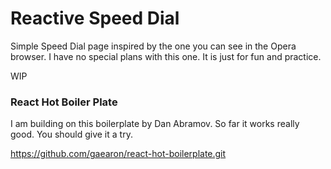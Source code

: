 Reactive Speed Dial
===================

Simple Speed Dial page inspired by the one you can see in the Opera browser. I have no special plans with this one. It is just for fun and practice.

WIP


### React Hot Boiler Plate

I am building on this boilerplate by Dan Abramov. So far it works really good. You should give it a try.

https://github.com/gaearon/react-hot-boilerplate.git